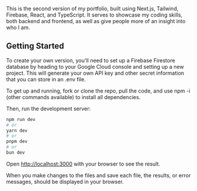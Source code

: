 This is the second version of my portfolio, built using Next.js, Tailwind, Firebase, React, and TypeScript. It serves to showcase my coding skills, both backend and frontend, as well as give people more of an insight into who I am.

## Getting Started

To create your own version, you'll need to set up a Firebase Firestore database by heading to your Google Cloud console and setting up a new project. This will generate your own API key and other secret information that you can store in an .env file.

To get up and running, fork or clone the repo, pull the code, and use npm -i (other commands available) to install all dependencies.

Then, run the development server:
```bash
npm run dev
# or
yarn dev
# or
pnpm dev
# or
bun dev
```

Open [http://localhost:3000](http://localhost:3000) with your browser to see the result.

When you make changes to the files and save each file, the results, or error messages, should be displayed in your browser.

